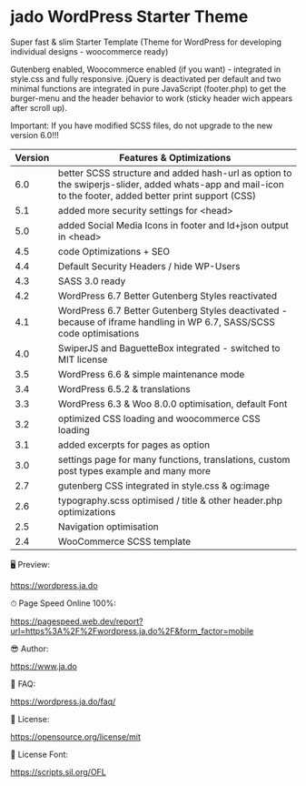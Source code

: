 # jado WordPress Starter Theme

Super fast & slim Starter Template (Theme for WordPress for developing individual designs - woocommerce ready)

Gutenberg enabled, Woocommerce enabled (if you want) - integrated in style.css and fully responsive.
jQuery is deactivated per default and two minimal functions are integrated in pure JavaScript (footer.php) to get the burger-menu and the header behavior to work (sticky header wich appears after scroll up).

Important: If you have modified SCSS files, do not upgrade to the new version 6.0!!!

| Version | Features & Optimizations |
| ------- | ------- |
| 6.0 | better SCSS structure and added hash-url as option to the swiperjs-slider, added whats-app and mail-icon to the footer, added better print support (CSS) |
| 5.1 | added more security settings for \<head\> |
| 5.0 | added Social Media Icons in footer and ld+json output in \<head\> |
| 4.5 | code Optimizations + SEO |
| 4.4 | Default Security Headers / hide WP-Users |
| 4.3 | SASS 3.0 ready |
| 4.2 | WordPress 6.7 Better Gutenberg Styles reactivated |
| 4.1 | WordPress 6.7 Better Gutenberg Styles deactivated - because of iframe handling in WP 6.7, SASS/SCSS code optimisations  |
| 4.0 | SwiperJS and BaguetteBox integrated - switched to MIT license |
| 3.5 | WordPress 6.6 & simple maintenance mode |
| 3.4 | WordPress 6.5.2 & translations |
| 3.3 | WordPress 6.3 & Woo 8.0.0 optimisation, default Font |
| 3.2 | optimized CSS loading and woocommerce CSS loading |
| 3.1 | added excerpts for pages as option |
| 3.0 | settings page for many functions, translations, custom post types example and many more |
| 2.7 | gutenberg CSS integrated in style.css & og:image |
| 2.6 | typography.scss optimised / title & other header.php optimizations |
| 2.5 | Navigation optimisation |
| 2.4 | WooCommerce SCSS template |



🖥 Preview:

https://wordpress.ja.do

⏱ Page Speed Online 100%:

https://pagespeed.web.dev/report?url=https%3A%2F%2Fwordpress.ja.do%2F&form_factor=mobile

😎 Author:

https://www.ja.do

🤷 FAQ:

https://wordpress.ja.do/faq/

📃 License:

https://opensource.org/license/mit

📃 License Font:

https://scripts.sil.org/OFL
